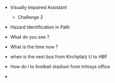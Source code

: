 - Visually Impaired Assistant
  - Challenge 2

- Hazard Identification in Path
- What do you see ?
- What is the time now ?
- when is the next bus from Kirchplatz U to HBF
- How do i to football stadium from Infosys office
- 